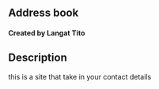 ## Address book
#### Created by Langat Tito
## Description
this is a site that take in your contact details
